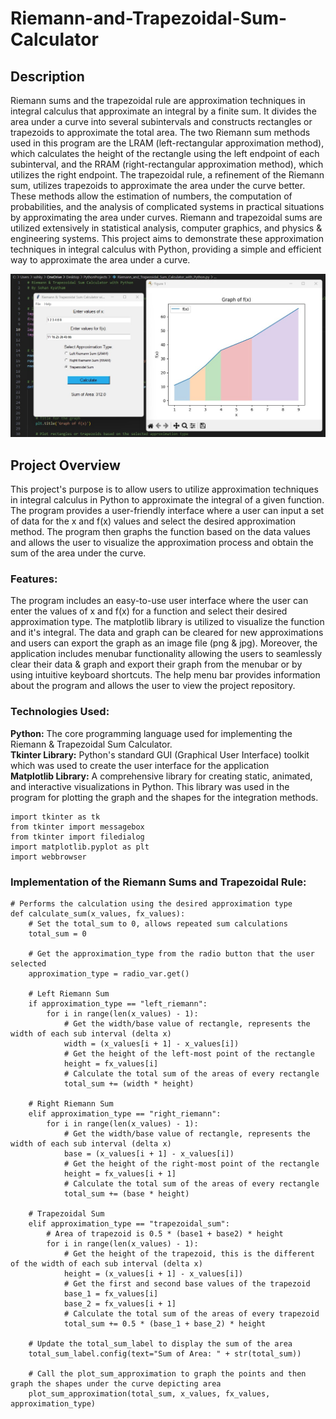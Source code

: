 # Riemann-and-Trapezoidal-Sum-Calculator
## Description
Riemann sums and the trapezoidal rule are approximation techniques in integral calculus that approximate an integral by a finite sum. It divides the area under a curve into several subintervals and constructs rectangles or trapezoids to approximate the total area. The two Riemann sum methods used in this program are the LRAM (left-rectangular approximation method), which calculates the height of the rectangle using the left endpoint of each subinterval, and the RRAM (right-rectangular approximation method), which utilizes the right endpoint.  The trapezoidal rule, a refinement of the Riemann sum, utilizes trapezoids to approximate the area under the curve better. These methods allow the estimation of numbers, the computation of probabilities, and the analysis of complicated systems in practical situations by approximating the area under curves. Riemann and trapezoidal sums are utilized extensively in statistical analysis, computer graphics, and physics & engineering systems. This project aims to demonstrate these approximation techniques in integral calculus with Python, providing a simple and efficient way to approximate the area under a curve.

![Picture of the application running](images/code_running.jpg)

## Project Overview
This project's purpose is to allow users to utilize approximation techniques in integral calculus in Python to approximate the integral of a given function. The program provides a user-friendly interface where a user can input a set of data for the x and f(x) values and select the desired approximation method. The program then graphs the function based on the data values and allows the user to visualize the approximation process and obtain the sum of the area under the curve.

### Features:
The program includes an easy-to-use user interface where the user can enter the values of x and f(x) for a function and select their desired approximation type. The matplotlib library is utilized to visualize the function and it's integral. The data and graph can be cleared for new approximations and users can export the graph as an image file (png & jpg). Moreover, the application includes menubar functionality allowing the users to seamlessly clear their data & graph and export their graph from the menubar or by using intuitive keyboard shortcuts. The help menu bar provides information about the program and allows the user to view the project repository.

### Technologies Used: 
**__Python:__** The core programming language used for implementing the Riemann & Trapezoidal Sum Calculator. \
**__Tkinter Library:__** Python's standard GUI (Graphical User Interface) toolkit which was used to create the user interface for the application \
**__Matplotlib Library:__** A comprehensive library for creating static, animated, and interactive visualizations in Python. This library was used in the program for plotting the graph and the shapes for the integration methods. 

```
import tkinter as tk
from tkinter import messagebox
from tkinter import filedialog
import matplotlib.pyplot as plt
import webbrowser
```

### Implementation of the Riemann Sums and Trapezoidal Rule:
```
# Performs the calculation using the desired approximation type
def calculate_sum(x_values, fx_values):
    # Set the total_sum to 0, allows repeated sum calculations
    total_sum = 0

    # Get the approximation_type from the radio button that the user selected
    approximation_type = radio_var.get()

    # Left Riemann Sum
    if approximation_type == "left_riemann":
        for i in range(len(x_values) - 1):
            # Get the width/base value of rectangle, represents the width of each sub interval (delta x)
            width = (x_values[i + 1] - x_values[i])
            # Get the height of the left-most point of the rectangle
            height = fx_values[i]
            # Calculate the total sum of the areas of every rectangle
            total_sum += (width * height)

    # Right Riemann Sum
    elif approximation_type == "right_riemann":
        for i in range(len(x_values) - 1):
            # Get the width/base value of rectangle, represents the width of each sub interval (delta x)
            base = (x_values[i + 1] - x_values[i])
            # Get the height of the right-most point of the rectangle
            height = fx_values[i + 1]
            # Calculate the total sum of the areas of every rectangle
            total_sum += (base * height)

    # Trapezoidal Sum
    elif approximation_type == "trapezoidal_sum":
        # Area of trapezoid is 0.5 * (base1 + base2) * height
        for i in range(len(x_values) - 1):
            # Get the height of the trapezoid, this is the different of the width of each sub interval (delta x)
            height = (x_values[i + 1] - x_values[i])
            # Get the first and second base values of the trapezoid
            base_1 = fx_values[i] 
            base_2 = fx_values[i + 1] 
            # Calculate the total sum of the areas of every trapezoid
            total_sum += 0.5 * (base_1 + base_2) * height
    
    # Update the total_sum_label to display the sum of the area 
    total_sum_label.config(text="Sum of Area: " + str(total_sum))

    # Call the plot_sum_approximation to graph the points and then graph the shapes under the curve depicting area
    plot_sum_approximation(total_sum, x_values, fx_values, approximation_type)
```
